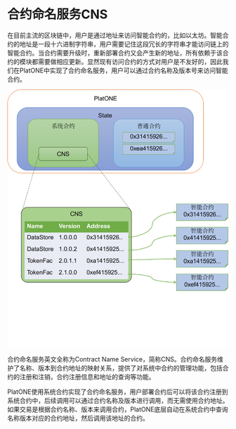 # 合约命名服务CNS

在目前主流的区块链中，用户是通过地址来访问智能合约的，比如以太坊。智能合约的地址是一段十六进制字符串，用户需要记住这段冗长的字符串才能访问链上的智能合约。当合约需要升级时，重新部署合约又会产生新的地址，所有依赖于该合约的模块都需要做相应更新。显然现有访问合约的方式对用户是不友好的，因此我们在PlatONE中实现了合约命名服务，用户可以通过合约名称及版本号来访问智能合约。

![](./CNS.png)

合约命名服务英文全称为Contract Name Service，简称CNS。合约命名服务维护了名称、版本到合约地址的映射关系，提供了对系统中合约的管理功能，包括合约的注册和注销，合约注册信息和地址的查询等功能。


PlatONE使用系统合约实现了合约命名服务，用户部署合约后可以将该合约注册到系统合约中，后续调用可以通过合约名称及版本进行调用，而无需使用合约地址。如果交易是根据合约名称、版本来调用合约，PlatONE底层自动在系统合约中查询名称版本对应的合约地址，然后调用该地址的合约。

